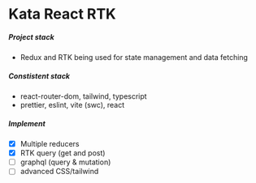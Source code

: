 # Kata React RTK

##### Project stack

-   Redux and RTK being used for state management and data fetching

##### Constistent stack

-   react-router-dom, tailwind, typescript
-   prettier, eslint, vite (swc), react

##### Implement

-   [x] Multiple reducers
-   [x] RTK query (get and post)
-   [ ] graphql (query & mutation)
-   [ ] advanced CSS/tailwind
